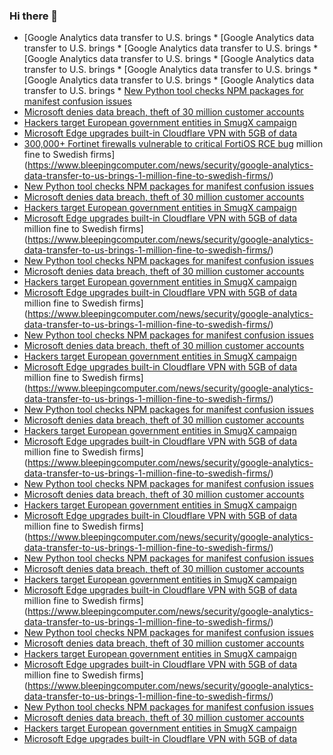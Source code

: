### Hi there 👋

<!--START_SECTION:feed-->
* [Google Analytics data transfer to U.S. brings * [Google Analytics data transfer to U.S. brings * [Google Analytics data transfer to U.S. brings * [Google Analytics data transfer to U.S. brings * [Google Analytics data transfer to U.S. brings * [Google Analytics data transfer to U.S. brings * [Google Analytics data transfer to U.S. brings * [Google Analytics data transfer to U.S. brings * [New Python tool checks NPM packages for manifest confusion issues](https://www.bleepingcomputer.com/news/security/new-python-tool-checks-npm-packages-for-manifest-confusion-issues/)
* [Microsoft denies data breach, theft of 30 million customer accounts](https://www.bleepingcomputer.com/news/security/microsoft-denies-data-breach-theft-of-30-million-customer-accounts/)
* [Hackers target European government entities in SmugX campaign](https://www.bleepingcomputer.com/news/security/hackers-target-european-government-entities-in-smugx-campaign/)
* [Microsoft Edge upgrades built-in Cloudflare VPN with 5GB of data](https://www.bleepingcomputer.com/news/microsoft/microsoft-edge-upgrades-built-in-cloudflare-vpn-with-5gb-of-data/)
* [300,000+ Fortinet firewalls vulnerable to critical FortiOS RCE bug](https://www.bleepingcomputer.com/news/security/300-000-plus-fortinet-firewalls-vulnerable-to-critical-fortios-rce-bug/) million fine to Swedish firms](https://www.bleepingcomputer.com/news/security/google-analytics-data-transfer-to-us-brings-1-million-fine-to-swedish-firms/)
* [New Python tool checks NPM packages for manifest confusion issues](https://www.bleepingcomputer.com/news/security/new-python-tool-checks-npm-packages-for-manifest-confusion-issues/)
* [Microsoft denies data breach, theft of 30 million customer accounts](https://www.bleepingcomputer.com/news/security/microsoft-denies-data-breach-theft-of-30-million-customer-accounts/)
* [Hackers target European government entities in SmugX campaign](https://www.bleepingcomputer.com/news/security/hackers-target-european-government-entities-in-smugx-campaign/)
* [Microsoft Edge upgrades built-in Cloudflare VPN with 5GB of data](https://www.bleepingcomputer.com/news/microsoft/microsoft-edge-upgrades-built-in-cloudflare-vpn-with-5gb-of-data/) million fine to Swedish firms](https://www.bleepingcomputer.com/news/security/google-analytics-data-transfer-to-us-brings-1-million-fine-to-swedish-firms/)
* [New Python tool checks NPM packages for manifest confusion issues](https://www.bleepingcomputer.com/news/security/new-python-tool-checks-npm-packages-for-manifest-confusion-issues/)
* [Microsoft denies data breach, theft of 30 million customer accounts](https://www.bleepingcomputer.com/news/security/microsoft-denies-data-breach-theft-of-30-million-customer-accounts/)
* [Hackers target European government entities in SmugX campaign](https://www.bleepingcomputer.com/news/security/hackers-target-european-government-entities-in-smugx-campaign/)
* [Microsoft Edge upgrades built-in Cloudflare VPN with 5GB of data](https://www.bleepingcomputer.com/news/microsoft/microsoft-edge-upgrades-built-in-cloudflare-vpn-with-5gb-of-data/) million fine to Swedish firms](https://www.bleepingcomputer.com/news/security/google-analytics-data-transfer-to-us-brings-1-million-fine-to-swedish-firms/)
* [New Python tool checks NPM packages for manifest confusion issues](https://www.bleepingcomputer.com/news/security/new-python-tool-checks-npm-packages-for-manifest-confusion-issues/)
* [Microsoft denies data breach, theft of 30 million customer accounts](https://www.bleepingcomputer.com/news/security/microsoft-denies-data-breach-theft-of-30-million-customer-accounts/)
* [Hackers target European government entities in SmugX campaign](https://www.bleepingcomputer.com/news/security/hackers-target-european-government-entities-in-smugx-campaign/)
* [Microsoft Edge upgrades built-in Cloudflare VPN with 5GB of data](https://www.bleepingcomputer.com/news/microsoft/microsoft-edge-upgrades-built-in-cloudflare-vpn-with-5gb-of-data/) million fine to Swedish firms](https://www.bleepingcomputer.com/news/security/google-analytics-data-transfer-to-us-brings-1-million-fine-to-swedish-firms/)
* [New Python tool checks NPM packages for manifest confusion issues](https://www.bleepingcomputer.com/news/security/new-python-tool-checks-npm-packages-for-manifest-confusion-issues/)
* [Microsoft denies data breach, theft of 30 million customer accounts](https://www.bleepingcomputer.com/news/security/microsoft-denies-data-breach-theft-of-30-million-customer-accounts/)
* [Hackers target European government entities in SmugX campaign](https://www.bleepingcomputer.com/news/security/hackers-target-european-government-entities-in-smugx-campaign/)
* [Microsoft Edge upgrades built-in Cloudflare VPN with 5GB of data](https://www.bleepingcomputer.com/news/microsoft/microsoft-edge-upgrades-built-in-cloudflare-vpn-with-5gb-of-data/) million fine to Swedish firms](https://www.bleepingcomputer.com/news/security/google-analytics-data-transfer-to-us-brings-1-million-fine-to-swedish-firms/)
* [New Python tool checks NPM packages for manifest confusion issues](https://www.bleepingcomputer.com/news/security/new-python-tool-checks-npm-packages-for-manifest-confusion-issues/)
* [Microsoft denies data breach, theft of 30 million customer accounts](https://www.bleepingcomputer.com/news/security/microsoft-denies-data-breach-theft-of-30-million-customer-accounts/)
* [Hackers target European government entities in SmugX campaign](https://www.bleepingcomputer.com/news/security/hackers-target-european-government-entities-in-smugx-campaign/)
* [Microsoft Edge upgrades built-in Cloudflare VPN with 5GB of data](https://www.bleepingcomputer.com/news/microsoft/microsoft-edge-upgrades-built-in-cloudflare-vpn-with-5gb-of-data/) million fine to Swedish firms](https://www.bleepingcomputer.com/news/security/google-analytics-data-transfer-to-us-brings-1-million-fine-to-swedish-firms/)
* [New Python tool checks NPM packages for manifest confusion issues](https://www.bleepingcomputer.com/news/security/new-python-tool-checks-npm-packages-for-manifest-confusion-issues/)
* [Microsoft denies data breach, theft of 30 million customer accounts](https://www.bleepingcomputer.com/news/security/microsoft-denies-data-breach-theft-of-30-million-customer-accounts/)
* [Hackers target European government entities in SmugX campaign](https://www.bleepingcomputer.com/news/security/hackers-target-european-government-entities-in-smugx-campaign/)
* [Microsoft Edge upgrades built-in Cloudflare VPN with 5GB of data](https://www.bleepingcomputer.com/news/microsoft/microsoft-edge-upgrades-built-in-cloudflare-vpn-with-5gb-of-data/) million fine to Swedish firms](https://www.bleepingcomputer.com/news/security/google-analytics-data-transfer-to-us-brings-1-million-fine-to-swedish-firms/)
* [New Python tool checks NPM packages for manifest confusion issues](https://www.bleepingcomputer.com/news/security/new-python-tool-checks-npm-packages-for-manifest-confusion-issues/)
* [Microsoft denies data breach, theft of 30 million customer accounts](https://www.bleepingcomputer.com/news/security/microsoft-denies-data-breach-theft-of-30-million-customer-accounts/)
* [Hackers target European government entities in SmugX campaign](https://www.bleepingcomputer.com/news/security/hackers-target-european-government-entities-in-smugx-campaign/)
* [Microsoft Edge upgrades built-in Cloudflare VPN with 5GB of data](https://www.bleepingcomputer.com/news/microsoft/microsoft-edge-upgrades-built-in-cloudflare-vpn-with-5gb-of-data/) million fine to Swedish firms](https://www.bleepingcomputer.com/news/security/google-analytics-data-transfer-to-us-brings-1-million-fine-to-swedish-firms/)
* [New Python tool checks NPM packages for manifest confusion issues](https://www.bleepingcomputer.com/news/security/new-python-tool-checks-npm-packages-for-manifest-confusion-issues/)
* [Microsoft denies data breach, theft of 30 million customer accounts](https://www.bleepingcomputer.com/news/security/microsoft-denies-data-breach-theft-of-30-million-customer-accounts/)
* [Hackers target European government entities in SmugX campaign](https://www.bleepingcomputer.com/news/security/hackers-target-european-government-entities-in-smugx-campaign/)
* [Microsoft Edge upgrades built-in Cloudflare VPN with 5GB of data](https://www.bleepingcomputer.com/news/microsoft/microsoft-edge-upgrades-built-in-cloudflare-vpn-with-5gb-of-data/)
<!--END_SECTION:feed-->

<!--
**frankenk/frankenk** is a ✨ _special_ ✨ repository because its `README.md` (this file) appears on your GitHub profile.

Here are some ideas to get you started:

- 🔭 I’m currently working on ...
- 🌱 I’m currently learning ...
- 👯 I’m looking to collaborate on ...
- 🤔 I’m looking for help with ...
- 💬 Ask me about ...
- 📫 How to reach me: ...
- 😄 Pronouns: ...
- ⚡ Fun fact: ...
-->



